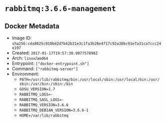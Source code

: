 # `rabbitmq:3.6.6-management`

## Docker Metadata

- Image ID: `sha256:cda8025c010bd2d7b42b31e3c1fa3b28e4717c92a38bc91e7a31ca7ccc24e197`
- Created: `2017-01-17T19:57:30.907757898Z`
- Arch: `linux`/`amd64`
- Entrypoint: `["docker-entrypoint.sh"]`
- Command: `["rabbitmq-server"]`
- Environment:
  - `PATH=/usr/lib/rabbitmq/bin:/usr/local/sbin:/usr/local/bin:/usr/sbin:/usr/bin:/sbin:/bin`
  - `GOSU_VERSION=1.7`
  - `RABBITMQ_LOGS=-`
  - `RABBITMQ_SASL_LOGS=-`
  - `RABBITMQ_VERSION=3.6.6`
  - `RABBITMQ_DEBIAN_VERSION=3.6.6-1`
  - `HOME=/var/lib/rabbitmq`
